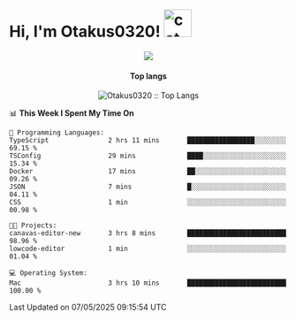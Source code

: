 <h1> Hi, I'm Otakus0320! <img src="https://media.giphy.com/media/mGcNjsfWAjY5AEZNw6/giphy.gif" width="50" alt="cat"></h1>

<p align="center"><a href="https://wakatime.com/@044d69d0-1253-4f60-96b6-5d19a0f9dde5"><img src="https://wakatime.com/badge/user/044d69d0-1253-4f60-96b6-5d19a0f9dde5.svg" /></a></p>

<h4 align="center">Top langs</h4>

<p align="center"><img src="https://github-readme-stats.vercel.app/api/top-langs/?username=Otakus0320&langs_count=10&theme=tokyonight&layout=compact&timestamp={{random_number}}" alt="Otakus0320 :: Top Langs" /></p>

<!--START_SECTION:waka-->
📊 **This Week I Spent My Time On** 

```text
💬 Programming Languages: 
TypeScript               2 hrs 11 mins       █████████████████░░░░░░░░   69.15 % 
TSConfig                 29 mins             ████░░░░░░░░░░░░░░░░░░░░░   15.34 % 
Docker                   17 mins             ██░░░░░░░░░░░░░░░░░░░░░░░   09.26 % 
JSON                     7 mins              █░░░░░░░░░░░░░░░░░░░░░░░░   04.11 % 
CSS                      1 min               ░░░░░░░░░░░░░░░░░░░░░░░░░   00.98 % 

🐱‍💻 Projects: 
canavas-editor-new       3 hrs 8 mins        █████████████████████████   98.96 % 
lowcode-editor           1 min               ░░░░░░░░░░░░░░░░░░░░░░░░░   01.04 % 

💻 Operating System: 
Mac                      3 hrs 10 mins       █████████████████████████   100.00 % 
```


 Last Updated on 07/05/2025 09:15:54 UTC
<!--END_SECTION:waka-->
